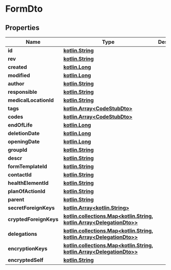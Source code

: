 # FormDto

## Properties
Name | Type | Description | Notes
------------ | ------------- | ------------- | -------------
**id** | [**kotlin.String**](.md) |  | 
**rev** | [**kotlin.String**](.md) |  |  [optional]
**created** | [**kotlin.Long**](.md) |  |  [optional]
**modified** | [**kotlin.Long**](.md) |  |  [optional]
**author** | [**kotlin.String**](.md) |  |  [optional]
**responsible** | [**kotlin.String**](.md) |  |  [optional]
**medicalLocationId** | [**kotlin.String**](.md) |  |  [optional]
**tags** | [**kotlin.Array&lt;CodeStubDto&gt;**](CodeStubDto.md) |  | 
**codes** | [**kotlin.Array&lt;CodeStubDto&gt;**](CodeStubDto.md) |  | 
**endOfLife** | [**kotlin.Long**](.md) |  |  [optional]
**deletionDate** | [**kotlin.Long**](.md) |  |  [optional]
**openingDate** | [**kotlin.Long**](.md) |  |  [optional]
**groupId** | [**kotlin.String**](.md) |  |  [optional]
**descr** | [**kotlin.String**](.md) |  |  [optional]
**formTemplateId** | [**kotlin.String**](.md) |  |  [optional]
**contactId** | [**kotlin.String**](.md) |  |  [optional]
**healthElementId** | [**kotlin.String**](.md) |  |  [optional]
**planOfActionId** | [**kotlin.String**](.md) |  |  [optional]
**parent** | [**kotlin.String**](.md) |  |  [optional]
**secretForeignKeys** | [**kotlin.Array&lt;kotlin.String&gt;**](.md) |  | 
**cryptedForeignKeys** | [**kotlin.collections.Map&lt;kotlin.String, kotlin.Array&lt;DelegationDto&gt;&gt;**](.md) |  | 
**delegations** | [**kotlin.collections.Map&lt;kotlin.String, kotlin.Array&lt;DelegationDto&gt;&gt;**](.md) |  | 
**encryptionKeys** | [**kotlin.collections.Map&lt;kotlin.String, kotlin.Array&lt;DelegationDto&gt;&gt;**](.md) |  | 
**encryptedSelf** | [**kotlin.String**](.md) |  |  [optional]

